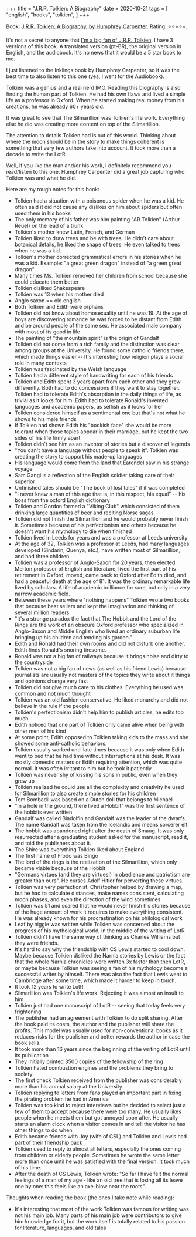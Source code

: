 +++
title = "J.R.R. Tolkien: A Biography"
date = 2020-10-21
tags = [
  "english",
  "books",
  "tolkien",
]
+++

Book: [J.R.R. Tolkien: A Biography, by Humphrey Carpenter](https://www.goodreads.com/review/show/3401638686). Rating: ⭐️⭐️⭐️⭐️⭐️.

It's not a secret to anyone that [I'm a big fan of J.R.R.
Tolkien](/oxford-tolkien). I have 3 versions of this book. A translated version
(pt-BR), the original version in English, and the audiobook. It's no news that
it would be a 5 star book to me.

I just listened to the Inklings book by Humphrey Carpenter, so it was the best
time to also listen to this one (yes, I went for the Audiobook).

Tolkien was a genius and a real nerd IMO. Reading this biography is also
finding the human part of Tolkien. He had his own flaws and lived a simple life
as a professor in Oxford. When he started making real money from his creations,
he was already 60+ years old.

It was great to see that The Silmarillion was Tolkien's life work. Everything
else he did was creating more content on top of the Silmarillion.

The attention to details Tolkien had is out of this world. Thinking about where
the moon should be in the story to make things coherent is something that very
few authors take into account. It took more than a decade to write the LotR.

Well, if you like the man and/or his work, I definitely recommend you
read/listen to this one. Humphrey Carpenter did a great job capturing who
Tolkien was and what he did.

Here are my rough notes for this book:

* Tolkien had a situation with a poisonous spider when he was a kid. He often
  said it did not cause any dislikes on him about spiders but often used them
  in his books
* The only memory of his father was him painting "AR Tolkien" (Arthur Reuel) on
  the lead of a trunk
* Tolkien's mother knew Latin, French, and German
* Tolkien liked to draw trees and be with trees. He didn't care about botanical
  details, he liked the shape of trees. He even talked to trees when he was a
  kid.
* Tolkien's mother corrected grammatical errors in his stories when he was a
  kid. Example: "a great green dragon" instead of "a green great dragon"
* Many times Ms. Tolkien removed her children from school because she could
  educate them better
* Tolkien disliked Shakespeare
* Tolkien was 13 when his mother died
* Anglo saxon == old english
* Both Tolkien and Edith were orphans
* Tolkien did not know about homosexuality until he was 19. At the age of boys
  are discovering romance he was forced to be distant from Edith and be around
  people of the same sex. He associated male company with most of its good in
  life
* The painting of "the mountain spirit" is the origin of Gandalf
* Tolkien did not come from a rich family and the distinction was clear among
  groups at the University. He found some catholic friends there, which made
  things easier -- It's interesting how religion plays a social role in many
  contexts
* Tolkien was fascinated by the Welsh language
* Tolkien had a different style of handwriting for each of his friends
* Tolkien and Edith spent 3 years apart from each other and they grew
  differently. Both had to do concessions if they want to stay together.
  Tolkien had to tolerate  Edith's absorption in the daily things of life, as
  trivial as it looks for him. Edith had to tolerate Ronald's invented
  languages and academic papers, as selfish as it looks for her
* Tolkien considered himself as a sentimental one but that's not what he shows
  to his male friends
* If Tolkien had shown Edith his "bookish face" she would be more tolerant when
  those topics appear in their marriage, but he kept the two sides of his life
  firmly apart
* Tolkien didn't see him as an inventor of stories but a discover of legends
* "You can't have a language without people to speak it". Tolkien was creating
  the story to support his made-up languages
* His language would come from the land that Earendel saw in his strange voyage
* Sam Gangi is a reflection of the English soldier taking care of their
  superior
* Unfinished tales should be "The book of lost tales" if it was completed
* "I never knew a man of this age that is, in this respect, his equal" -- his
  boss from the oxford English dictionary
* Tolkien and Gordon formed a "Viking Club" which consisted of them drinking
  large quantities of beer and reciting Norse sagas
* Tolkien did not finish the Silmarillion and he would probably never finish
  it. Sometimes because of his perfectionism and others because he doesn't want
  his mythology to die when finished
* Tolkien lived in Leeds for years and was a professor at Leeds university
* At the age of 32, Tolkien was a professor at Leeds, had many languages
  developed (Sindarin, Quenya, etc.), have written most of Silmarillion, and
  had three children
* Tolkien was a professor of Anglo-Saxon for 20 years, then elected Merton
  professor of English and literature, lived the first part of his retirement
  in Oxford, moved, came back to Oxford after Edith died, and had a peaceful
  death at the age of 81. It was the ordinary remarkable life lived by
  scholars. A life of academic brilliance for sure, but only in a very narrow
  academic field.
* Between these years where "nothing happens" Tolkien wrote two books that
  because best sellers and kept the imagination and thinking of several million
  readers
* "It's a strange paradox the fact that The Hobbit and the Lord of the Rings
  are the work of an obscure Oxford professor who specialized in Anglo-Saxon
  and Middle English who lived an ordinary suburban life bringing up his
  children and tending his garden."
* Edith and Ronald had their own rooms and did not disturb one another. Edith
  finds Ronald's snoring tiresome.
* Ronald was not a big fan of railways because it brings noise and dirty to the
  countryside
* Tolkien was not a big fan of news (as well as his friend Lewis) because
  journalists are usually not masters of the topics they write about it things
  and opinions change very fast
* Tolkien did not give much care to his clothes. Everything he used was common
  and not much thought
* Tolkien was an old fashion conservative. He liked monarchy and did not
  believe in the rule if the people
* Tolkien's perfectionism didn't help him to publish articles, he edits too
  much.
* Edith noticed that one part of Tolkien only came alive when being with other
  men of his kind
* At some point, Edith opposed to Tolkien taking kids to the mass and she
  showed some anti-catholic behaviors.
* Tolkien usually worked until late times because it was only when Edith went
  to bed that he had time without interruptions at his desk. It was mostly
  domestic matters or Edith requiring attention, which was quite normal. It was
  often irritant to him but he took it patiently
* Tolkien was never shy of kissing his sons in public, even when they grew up
* Tolkien realized he could use all the complexity and creativity he used for
  Silmarillion to also create simple stories for his children
* Tom Bombadil was based on a Dutch doll that belongs to Michael
* "In a hole in the ground, there lived a Hobbit" was the first sentence of the
  hobbits ever written
* Gandalf was called Bladolfin and Gandalf was the leader of the dwarfs. The
  name Gandalf was taken from the Icelandic and means sorcerer elf
* The hobbit was abandoned right after the death of Smaug. It was only
  resurrected after a graduating student asked for the manuscript, read it, and
  told the publishers about it.
* The Shire was everything Tolkien liked about England.
* The first name of Frodo was Bingo
* The lord of the rings is the realization of the Silmarillion, which only
  became viable because of the Hobbit
* "Germans virtues (and they are virtues!) in obedience and patriotism are
  greater than ours". He curses Adolf Hitler for perverting these virtues.
* Tolkien was very perfectionist. Christopher helped by drawing a map, but he
  had to calculate distances, make names consistent, calculating moon phases,
  and even the direction of the wind sometimes
* Tolkien was 51 and scared that he would never finish his stories because of
  the huge amount of work it requires to make everything consistent. He was
  already known for his procrastination on his philological work
* Leaf by niggle was written while Tolkien was concerned about the progress of
  his mythological world, in the middle of the writing of LotR
* Tolkien didn't have the same way of thinking as Charles Williams but they
  were friends.
* It's hard to say why the friendship with CS Lewis started to cool down. Maybe
  because Tolkien disliked the Narnia stories by Lewis or the fact that the
  whole Narnia chronicles were written 3x faster than then LotR, or maybe
  because Tolkien was seeing a fan of his mythology become a successful writer
  by himself. There was also the fact that Lewis went to Cambridge after some
  time, which made it harder to keep in touch.
* It took 12  years to write LotR
* Silmarillion was Tolkien's life work. Rejecting it was almost an insult to
  him
* Tolkien just had one manuscript of LotR -- seeing that today feels very
  frightening
* The publisher had an agreement with Tolkien to do split sharing. After the
  book paid its costs, the author and the publisher will share the profits.
  This model was usually used for non-conventional books as it reduces risks
  for the publisher and better rewards the author in case the book sells.
* It took more than 16 years since the beginning of the writing of LotR until
  its publication
* They initially printed 3500 copies of the fellowship of the ring
* Tolkien hated combustion engines and the problems they bring to society
* The first check Tolkien received from the publisher was considerably more
  than his annual salary at the University
* Tolkien replying to letters from fans played an important part in fixing the
  pirating problem he had in America
* Tolkien was too kind to reject interviews but he decided to select just a few
  of them to accept because there were too many. He usually likes people when
  he meets them but got annoyed soon after. He usually starts an alarm clock
  when a visitor comes in and tell the visitor he has other things to do when
* Edith became friends with Joy (wife of CSL) and Tolkien and Lewis had part of
  their friendship back
* Tolkien used to reply to almost all letters, especially the ones coming from
  children or elderly people. Sometimes he wrote the same letter more than once
  until he was satisfied with the final version. It took much of his time.
* After the death of CS Lewis, Tolkien wrote: "So far I have felt the normal
  feelings of a man of my age - like an old tree that is losing all its leave
  one by one: this feels like an axe-blow near the roots".

Thoughts when reading the book (the ones I take note while reading):

* It's interesting that most of the work Tolkien was famous for writing was not
  his main job. Many parts of his main job were contributors to give him
  knowledge for it, but the work itself is totally related to his passion for
  literature, languages, and old tales

